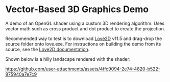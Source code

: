 # Vector-Based 3D Graphics Demo

A demo of an OpenGL shader using a custom 3D rendering algorithm. Uses vector math such as cross product and dot product to create the projection.

Recommended way to test is to download [Love2D](https://love2d.org/) v11.5 and drag-drop the source folder onto love.exe. For instructions on building the demo from its source, see the [Love2D documentation](https://love2d.org/wiki/Game_Distribution).

Shown below is a hilly landscape rendered with the shader:

https://github.com/user-attachments/assets/4ffc9094-2e74-4820-b522-875940a7e7c9

